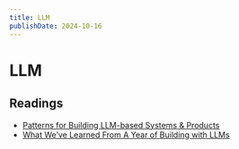 ```yaml
---
title: LLM
publishDate: 2024-10-16
---
```


# LLM

## Readings

- [Patterns for Building LLM-based Systems & Products](https://eugeneyan.com/writing/llm-patterns/)
- [What We’ve Learned From A Year of Building with LLMs](https://applied-llms.org/)
